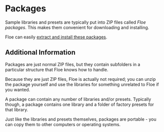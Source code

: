 <!--
SPDX-FileCopyrightText: 2025 Sam Windell
SPDX-License-Identifier: GPL-3.0-or-later
-->

# Packages

Sample libraries and presets are typically put into ZIP files called _Floe packages_. This makes them convenient for downloading and installing.

Floe can easily [extract and install these packages](./install-packages.md).

## Additional Information

Packages are just normal ZIP files, but they contain subfolders in a particular structure that Floe knows how to handle. 

Because they are just ZIP files, Floe is actually not required; you can unzip the package yourself and use the libraries for something unrelated to Floe if you wanted.

A package can contain any number of libraries and/or presets. Typically though, a package contains one library and a folder of factory presets for that library.

Just like the libraries and presets themselves, packages are portable - you can copy them to other computers or operating systems.

